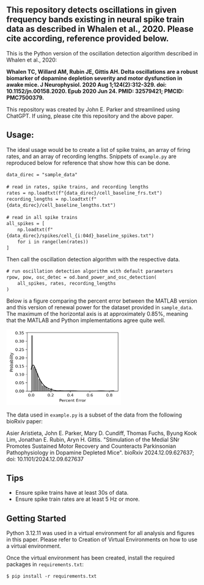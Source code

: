 ## This repository detects oscillations in given frequency bands existing in neural spike train data as described in Whalen et al., 2020. Please cite according, reference provided below.

This is the Python version of the oscillation detection algorithm described in Whalen et al., 2020:

<b>Whalen TC, Willard AM, Rubin JE, Gittis AH. Delta oscillations are a robust biomarker of dopamine depletion severity and motor dysfunction in awake mice. J Neurophysiol. 2020 Aug 1;124(2):312-329. doi: 10.1152/jn.00158.2020. Epub 2020 Jun 24. PMID: 32579421; PMCID: PMC7500379.</b>

This repository was created by John E. Parker and streamlined using ChatGPT. If using, please cite this repository and the above paper.

## Usage:
The ideal usage would be to create a list of spike trains, an array of firing rates, and an array of recording lengths. Snippets of `example.py` are reproduced below for reference that show how this can be done.

```
data_direc = "sample_data"

# read in rates, spike trains, and recording lengths
rates = np.loadtxt(f"{data_direc}/cell_baseline_frs.txt")
recording_lengths = np.loadtxt(f"{data_direc}/cell_baseline_lengths.txt")

# read in all spike trains
all_spikes = [
    np.loadtxt(f"{data_direc}/spikes/cell_{i:04d}_baseline_spikes.txt")
    for i in range(len(rates))
]
```
Then call the oscillation detection algorithm with the respective data.
```
# run oscillation detection algorithm with default parameters
rpow, pow, osc_detec = od.band_power_and_osc_detection(
    all_spikes, rates, recording_lengths
)
```
Below is a figure comparing the percent error between the MATLAB version and this version of renewal power for the dataset provided in `sample_data`. The maximum of the horizontal axis is at approximately 0.85%, meaning that the MATLAB and Python implementations agree quite well. 

<img src="/sample_data/percent_error.jpg" alt="Percent Error" width="300" height="200">

The data used in `example.py` is a subset of the data from the following bioRxiv paper:

Asier Aristieta, John E. Parker, Mary D. Cundiff, Thomas Fuchs, Byung Kook Lim, Jonathan E. Rubin, Aryn H. Gittis. "Stimulation of the Medial SNr Promotes Sustained Motor Recovery and Counteracts Parkinsonian Pathophysiology in Dopamine Depleted Mice". bioRxiv 2024.12.09.627637; doi: 10.1101/2024.12.09.627637


## Tips
- Ensure spike trains have at least 30s of data.
- Ensure spike train rates are at least 5 Hz or more. 


## Getting Started
Python 3.12.11 was used in a virtual environment for all analysis and figures in this paper. Please refer to Creation of Virtual Environments on how to use a virtual environment.

Once the virtual environment has been created, install the required packages in `requirements.txt`:

```
$ pip install -r requirements.txt
```

